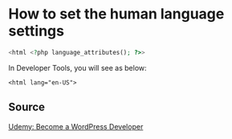 # How to set the human language settings 

```php
<html <?php language_attributes(); ?>>
```
In Developer Tools, you will see as below:
```
<html lang="en-US">
```

## Source
[Udemy: Become a WordPress Developer](https://www.udemy.com/course/become-a-wordpress-developer-php-javascript/)